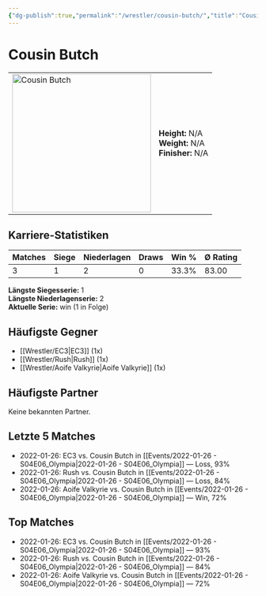 ```yaml
---
{"dg-publish":true,"permalink":"/wrestler/cousin-butch/","title":"Cousin Butch","tags":["wrestler"],"noteIcon":""}
---
```



# Cousin Butch

<table>
        <tr>
        <td><img src="https://github.com/CptSpaulding1980/choke-slam-wrestling/releases/download/images/Cousin_Butch.png" width="280" alt="Cousin Butch"></td>
        <td>
        <b>Height:</b> N/A<br>
        <b>Weight:</b> N/A<br>
        <b>Finisher:</b> N/A<br>
        </td>
        </tr>
        </table>
        

## Karriere-Statistiken

| Matches | Siege | Niederlagen | Draws | Win % | Ø Rating |
|---------|-------|-------------|-------|-------|-----------|
| 3 | 1 | 2 | 0 | 33.3% | 83.00 |

**Längste Siegesserie:** 1<br>**Längste Niederlagenserie:** 2<br>**Aktuelle Serie:** win (1 in Folge)


## Häufigste Gegner
- [[Wrestler/EC3\|EC3]] (1x)
- [[Wrestler/Rush\|Rush]] (1x)
- [[Wrestler/Aoife Valkyrie\|Aoife Valkyrie]] (1x)

## Häufigste Partner
Keine bekannten Partner.

## Letzte 5 Matches
- 2022-01-26: EC3 vs. Cousin Butch in [[Events/2022-01-26 - S04E06_Olympia\|2022-01-26 - S04E06_Olympia]] — Loss, 93%
- 2022-01-26: Rush vs. Cousin Butch in [[Events/2022-01-26 - S04E06_Olympia\|2022-01-26 - S04E06_Olympia]] — Loss, 84%
- 2022-01-26: Aoife Valkyrie vs. Cousin Butch in [[Events/2022-01-26 - S04E06_Olympia\|2022-01-26 - S04E06_Olympia]] — Win, 72%

## Top Matches
- 2022-01-26: EC3 vs. Cousin Butch in [[Events/2022-01-26 - S04E06_Olympia\|2022-01-26 - S04E06_Olympia]] — 93%
- 2022-01-26: Rush vs. Cousin Butch in [[Events/2022-01-26 - S04E06_Olympia\|2022-01-26 - S04E06_Olympia]] — 84%
- 2022-01-26: Aoife Valkyrie vs. Cousin Butch in [[Events/2022-01-26 - S04E06_Olympia\|2022-01-26 - S04E06_Olympia]] — 72%
